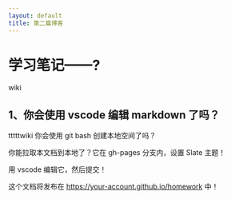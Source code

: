 ```yaml
---
layout: default
title: 第二篇博客
---
```


# 学习笔记——?
wiki
## 1、你会使用 vscode 编辑 markdown 了吗？
tttttwiki
你会使用 git bash 创建本地空间了吗？

你能拉取本文档到本地了？它在 gh-pages 分支内，设置 Slate 主题！

用 vscode 编辑它，然后提交！

这个文档将发布在 https://your-account.github.io/homework 中！